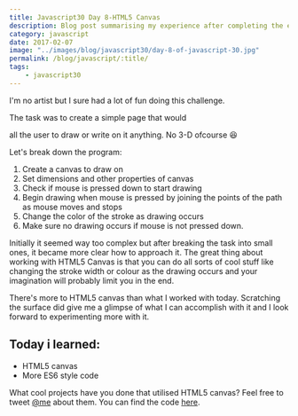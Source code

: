 ```yaml
--- 
title: Javascript30 Day 8-HTML5 Canvas
description: Blog post summarising my experience after completing the eighth day of 30 days of Javascript challenges
category: javascript
date: 2017-02-07
image: "../images/blog/javascript30/day-8-of-javascript-30.jpg"
permalink: /blog/javascript/:title/
tags: 
    - javascript30
---
```


I'm no artist but I sure had a lot of fun doing this challenge. 

The task was to create a simple page that would 
<!--more-->
all the user to draw or write on it anything. No 3-D ofcourse :laughing:

Let's break down the program:

1. Create a canvas to draw on
2. Set dimensions and other properties of canvas
3. Check if mouse is pressed down to start drawing
4. Begin drawing when mouse is pressed by joining the points of the path as mouse moves and stops
5. Change the color of the stroke as drawing occurs
6. Make sure no drawing occurs if mouse is not pressed down.

Initially it seemed way too complex but after breaking the task into small ones, it became more clear
how to approach it. The great thing about working with HTML5 Canvas is that you can do all sorts of cool
stuff like changing the stroke width or colour as the drawing occurs and your imagination will probably
limit you in the end.

There's more to HTML5 canvas than what I worked with today. Scratching the surface did give me a glimpse 
of what I can accomplish with it and I look forward to experimenting more with it.


<h2>Today i learned:</h2>

- HTML5 canvas
- More ES6 style code

What cool projects have you done that utilised HTML5 canvas? Feel free to tweet <a href="https://twitter.com/{{site.twitter_username}}" target="_blank" title="Twitter">@me</a> about them.
You can find the code <a href="https://github.com/Rayhatron/Exploring-Javascript/tree/master/08%20-%20Fun%20with%20HTML5%20Canvas" target="_blank" title="Github repo">here</a>.
